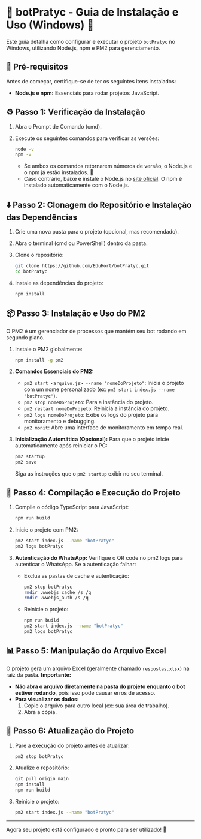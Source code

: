 # 🤖 botPratyc - Guia de Instalação e Uso (Windows) 🚀

Este guia detalha como configurar e executar o projeto `botPratyc` no Windows, utilizando Node.js, npm e PM2 para gerenciamento.

## 📌 Pré-requisitos

Antes de começar, certifique-se de ter os seguintes itens instalados:

*   **Node.js e npm:** Essenciais para rodar projetos JavaScript.

## ⚙️ Passo 1: Verificação da Instalação

1.  Abra o Prompt de Comando (cmd).
2.  Execute os seguintes comandos para verificar as versões:

    ```bash
    node -v
    npm -v
    ```

    *   Se ambos os comandos retornarem números de versão, o Node.js e o npm já estão instalados. 🎉
    *   Caso contrário, baixe e instale o Node.js no [site oficial](https://nodejs.org/). O npm é instalado automaticamente com o Node.js.

## ⬇️ Passo 2: Clonagem do Repositório e Instalação das Dependências

1.  Crie uma nova pasta para o projeto (opcional, mas recomendado).
2.  Abra o terminal (cmd ou PowerShell) dentro da pasta.
3.  Clone o repositório:

    ```bash
    git clone https://github.com/EduHort/botPratyc.git
    cd botPratyc
    ```

4.  Instale as dependências do projeto:

    ```bash
    npm install
    ```

## 📦 Passo 3: Instalação e Uso do PM2

O PM2 é um gerenciador de processos que mantém seu bot rodando em segundo plano.

1.  Instale o PM2 globalmente:

    ```bash
    npm install -g pm2
    ```

2.  **Comandos Essenciais do PM2:**

    *   `pm2 start <arquivo.js> --name "nomeDoProjeto"`: Inicia o projeto com um nome personalizado (ex: `pm2 start index.js --name "botPratyc"`).
    *   `pm2 stop nomeDoProjeto`: Para a instância do projeto.
    *   `pm2 restart nomeDoProjeto`: Reinicia a instância do projeto.
    *   `pm2 logs nomeDoProjeto`: Exibe os logs do projeto para monitoramento e debugging.
    *   `pm2 monit`: Abre uma interface de monitoramento em tempo real.

3.  **Inicialização Automática (Opcional):** Para que o projeto inicie automaticamente após reiniciar o PC:

    ```bash
    pm2 startup
    pm2 save
    ```

    Siga as instruções que o `pm2 startup` exibir no seu terminal.

## 🔨 Passo 4: Compilação e Execução do Projeto

1.  Compile o código TypeScript para JavaScript:

    ```bash
    npm run build
    ```

2.  Inicie o projeto com PM2:

    ```bash
    pm2 start index.js --name "botPratyc"
    pm2 logs botPratyc
    ```

3.  **Autenticação do WhatsApp:** Verifique o QR code no pm2 logs para autenticar o WhatsApp. Se a autenticação falhar:

    *   Exclua as pastas de cache e autenticação:

        ```bash
        pm2 stop botPratyc
        rmdir .wwebjs_cache /s /q
        rmdir .wwebjs_auth /s /q
        ```

    *   Reinicie o projeto:

        ```bash
        npm run build
        pm2 start index.js --name "botPratyc"
        pm2 logs botPratyc
        ```

## 📊 Passo 5: Manipulação do Arquivo Excel

O projeto gera um arquivo Excel (geralmente chamado `respostas.xlsx`) na raiz da pasta. **Importante:**

*   **Não abra o arquivo diretamente na pasta do projeto enquanto o bot estiver rodando**, pois isso pode causar erros de acesso.
*   **Para visualizar os dados:**
    1.  Copie o arquivo para outro local (ex: sua área de trabalho).
    2.  Abra a cópia.

## 🔄 Passo 6: Atualização do Projeto

1.  Pare a execução do projeto antes de atualizar:

    ```bash
    pm2 stop botPratyc
    ```

2.  Atualize o repositório:

    ```bash
    git pull origin main
    npm install
    npm run build
    ```

3.  Reinicie o projeto:

    ```bash
    pm2 start index.js --name "botPratyc"
    ```

---

Agora seu projeto está configurado e pronto para ser utilizado! 🎉